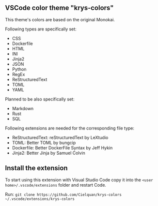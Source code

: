 ## VSCode color theme "krys-colors"

This theme's colors are based on the original Monokai.

Following types are specifically set:
* CSS
* Dockerfile
* HTML
* INI
* Jinja2
* JSON
* Python
* RegEx
* ReStructuredText
* TOML
* YAML

Planned to be also specifically set:
* Markdown
* Rust
* SQL

Following extensions are needed for the corresponding file type:
* ReStructuredText: reStructuredText by LeXtudio
* TOML: Better TOML by bungcip
* Dockerfile: Better DockerFile Syntax by Jeff Hykin
* Jinja2: Better Jinja by Samuel Colvin


## Install the extension

To start using this extension with Visual Studio Code copy it into the
`<user home>/.vscode/extensions` folder and restart Code.

Run: `git clone https://github.com/Cielquan/krys-colors ~/.vscode/extensions/krys-colors`
